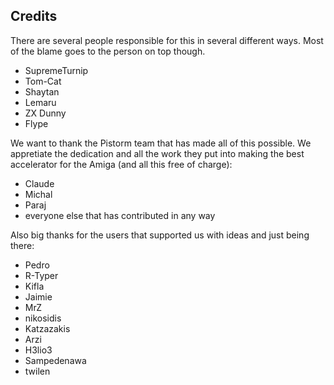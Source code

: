 ## Credits

There are several people responsible for this in several different ways. Most of the blame goes to the person on top though.

- SupremeTurnip
- Tom-Cat
- Shaytan
- Lemaru
- ZX Dunny
- Flype

We want to thank the Pistorm team that has made all of this possible. We appretiate the dedication and all the work they put into making the best accelerator for the Amiga (and all this free of charge):

- Claude
- Michal
- Paraj
- everyone else that has contributed in any way

Also big thanks for the users that supported us with ideas and just being there:

- Pedro
- R-Typer
- Kifla
- Jaimie
- MrZ
- nikosidis
- Katzazakis
- Arzi
- H3lio3
- Sampedenawa
- twilen

